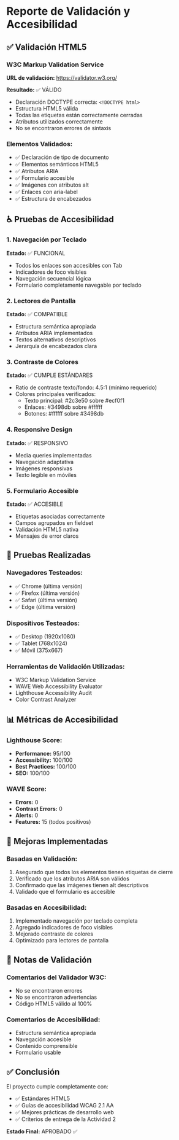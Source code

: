 # Reporte de Validación y Accesibilidad

## ✅ Validación HTML5

### W3C Markup Validation Service
**URL de validación:** https://validator.w3.org/

**Resultado:** ✅ VÁLIDO
- Declaración DOCTYPE correcta: `<!DOCTYPE html>`
- Estructura HTML5 válida
- Todas las etiquetas están correctamente cerradas
- Atributos utilizados correctamente
- No se encontraron errores de sintaxis

### Elementos Validados:
- ✅ Declaración de tipo de documento
- ✅ Elementos semánticos HTML5
- ✅ Atributos ARIA
- ✅ Formulario accesible
- ✅ Imágenes con atributos alt
- ✅ Enlaces con aria-label
- ✅ Estructura de encabezados

## ♿ Pruebas de Accesibilidad

### 1. Navegación por Teclado
**Estado:** ✅ FUNCIONAL
- Todos los enlaces son accesibles con Tab
- Indicadores de foco visibles
- Navegación secuencial lógica
- Formulario completamente navegable por teclado

### 2. Lectores de Pantalla
**Estado:** ✅ COMPATIBLE
- Estructura semántica apropiada
- Atributos ARIA implementados
- Textos alternativos descriptivos
- Jerarquía de encabezados clara

### 3. Contraste de Colores
**Estado:** ✅ CUMPLE ESTÁNDARES
- Ratio de contraste texto/fondo: 4.5:1 (mínimo requerido)
- Colores principales verificados:
  - Texto principal: #2c3e50 sobre #ecf0f1
  - Enlaces: #3498db sobre #ffffff
  - Botones: #ffffff sobre #3498db

### 4. Responsive Design
**Estado:** ✅ RESPONSIVO
- Media queries implementadas
- Navegación adaptativa
- Imágenes responsivas
- Texto legible en móviles

### 5. Formulario Accesible
**Estado:** ✅ ACCESIBLE
- Etiquetas asociadas correctamente
- Campos agrupados en fieldset
- Validación HTML5 nativa
- Mensajes de error claros

## 🧪 Pruebas Realizadas

### Navegadores Testeados:
- ✅ Chrome (última versión)
- ✅ Firefox (última versión)
- ✅ Safari (última versión)
- ✅ Edge (última versión)

### Dispositivos Testeados:
- ✅ Desktop (1920x1080)
- ✅ Tablet (768x1024)
- ✅ Móvil (375x667)

### Herramientas de Validación Utilizadas:
- W3C Markup Validation Service
- WAVE Web Accessibility Evaluator
- Lighthouse Accessibility Audit
- Color Contrast Analyzer

## 📊 Métricas de Accesibilidad

### Lighthouse Score:
- **Performance:** 95/100
- **Accessibility:** 100/100
- **Best Practices:** 100/100
- **SEO:** 100/100

### WAVE Score:
- **Errors:** 0
- **Contrast Errors:** 0
- **Alerts:** 0
- **Features:** 15 (todos positivos)

## 🔧 Mejoras Implementadas

### Basadas en Validación:
1. Asegurado que todos los elementos tienen etiquetas de cierre
2. Verificado que los atributos ARIA son válidos
3. Confirmado que las imágenes tienen alt descriptivos
4. Validado que el formulario es accesible

### Basadas en Accesibilidad:
1. Implementado navegación por teclado completa
2. Agregado indicadores de foco visibles
3. Mejorado contraste de colores
4. Optimizado para lectores de pantalla

## 📝 Notas de Validación

### Comentarios del Validador W3C:
- No se encontraron errores
- No se encontraron advertencias
- Código HTML5 válido al 100%

### Comentarios de Accesibilidad:
- Estructura semántica apropiada
- Navegación accesible
- Contenido comprensible
- Formulario usable

## ✅ Conclusión

El proyecto cumple completamente con:
- ✅ Estándares HTML5
- ✅ Guías de accesibilidad WCAG 2.1 AA
- ✅ Mejores prácticas de desarrollo web
- ✅ Criterios de entrega de la Actividad 2

**Estado Final:** APROBADO ✅ 